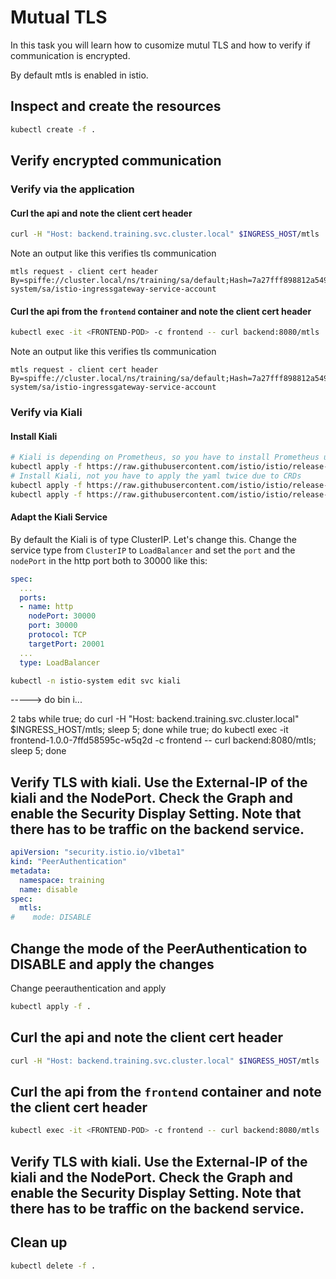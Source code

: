 # Mutual TLS

In this task you will learn how to cusomize mutul TLS and how to verify if communication is encrypted.

By default mtls is enabled in istio.

## Inspect and create the resources

```bash
kubectl create -f .
```

## Verify encrypted communication

### Verify via the application

#### Curl the api and note the client cert header

```bash
curl -H "Host: backend.training.svc.cluster.local" $INGRESS_HOST/mtls
```

Note an output like this verifies tls communication
```
mtls request - client cert header By=spiffe://cluster.local/ns/training/sa/default;Hash=7a27fff898812a54990ae99edd24346880a7c1614cf031077139f68ca571d0a9;Subject="";URI=spiffe://cluster.local/ns/istio-system/sa/istio-ingressgateway-service-account
```

#### Curl the api from the `frontend` container and note the client cert header

```bash
kubectl exec -it <FRONTEND-POD> -c frontend -- curl backend:8080/mtls
```

Note an output like this verifies tls communication
```
mtls request - client cert header By=spiffe://cluster.local/ns/training/sa/default;Hash=7a27fff898812a54990ae99edd24346880a7c1614cf031077139f68ca571d0a9;Subject="";URI=spiffe://cluster.local/ns/istio-system/sa/istio-ingressgateway-service-account
```

### Verify via Kiali

#### Install Kiali

```bash
# Kiali is depending on Prometheus, so you have to install Prometheus upfront
kubectl apply -f https://raw.githubusercontent.com/istio/istio/release-1.7/samples/addons/prometheus.yaml
# Install Kiali, not you have to apply the yaml twice due to CRDs
kubectl apply -f https://raw.githubusercontent.com/istio/istio/release-1.7/samples/addons/kiali.yaml
kubectl apply -f https://raw.githubusercontent.com/istio/istio/release-1.7/samples/addons/kiali.yaml
```

#### Adapt the Kiali Service

By default the Kiali is of type ClusterIP. Let's change this. Change the service type from `ClusterIP` to `LoadBalancer` and set the `port` and the `nodePort` in the http port both to 30000 like this:

```yaml
spec:
  ...
  ports:
  - name: http
    nodePort: 30000
    port: 30000
    protocol: TCP
    targetPort: 20001
  ...
  type: LoadBalancer
```

```bash
kubectl -n istio-system edit svc kiali 
```


-----> do bin i...



2 tabs
while true; do curl -H "Host: backend.training.svc.cluster.local" $INGRESS_HOST/mtls; sleep 5; done
while true; do kubectl exec -it frontend-1.0.0-7ffd58595c-w5q2d -c frontend -- curl backend:8080/mtls; sleep 5; done



## Verify TLS with kiali. Use the External-IP of the kiali and the NodePort. Check the Graph and enable the Security Display Setting. Note that there has to be traffic on the backend service.


```yaml
apiVersion: "security.istio.io/v1beta1"
kind: "PeerAuthentication"
metadata:
  namespace: training
  name: disable
spec:
  mtls:
#    mode: DISABLE
```

## Change the mode of the PeerAuthentication to DISABLE and apply the changes

Change peerauthentication and apply

```bash
kubectl apply -f .
```

## Curl the api and note the client cert header

```bash
curl -H "Host: backend.training.svc.cluster.local" $INGRESS_HOST/mtls
```

## Curl the api from the `frontend` container and note the client cert header

```bash
kubectl exec -it <FRONTEND-POD> -c frontend -- curl backend:8080/mtls
```

## Verify TLS with kiali. Use the External-IP of the kiali and the NodePort. Check the Graph and enable the Security Display Setting. Note that there has to be traffic on the backend service.

## Clean up

```bash
kubectl delete -f .
```
